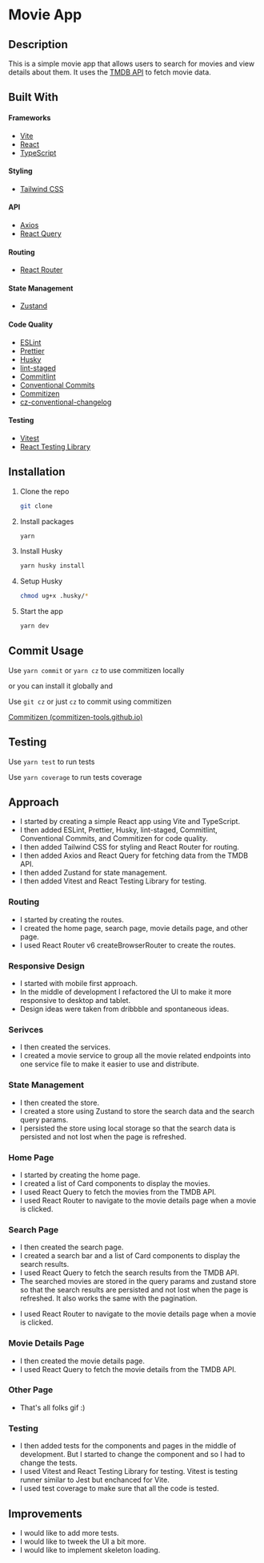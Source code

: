 # Movie App

## Description

This is a simple movie app that allows users to search for movies and view details about them. It uses the [TMDB API](https://www.themoviedb.org/) to fetch movie data.

## Built With

#### Frameworks

- [Vite](https://vitejs.dev/)
- [React](https://reactjs.org/)
- [TypeScript](https://www.typescriptlang.org/)

#### Styling

- [Tailwind CSS](https://tailwindcss.com/)

#### API

- [Axios](https://axios-http.com/)
- [React Query](https://react-query.tanstack.com/)

#### Routing

- [React Router](https://reactrouter.com/)

#### State Management

- [Zustand](https://docs.pmnd.rs/zustand/getting-started/introduction)

#### Code Quality

- [ESLint](https://eslint.org/)
- [Prettier](https://prettier.io/)
- [Husky](https://typicode.github.io/husky/#/)
- [lint-staged](https://www.npmjs.com/package/lint-staged)
- [Commitlint](https://commitlint.js.org/#/)
- [Conventional Commits](https://www.conventionalcommits.org/en/v1.0.0/)
- [Commitizen](https://commitizen-tools.github.io/commitizen/)
- [cz-conventional-changelog](https://www.npmjs.com/package/cz-conventional-changelog)

#### Testing

- [Vitest](https://vitest.dev/)
- [React Testing Library](https://testing-library.com/docs/react-testing-library/intro/)

## Installation

1. Clone the repo
   ```sh
   git clone
   ```
2. Install packages
   ```sh
   yarn
   ```
3. Install Husky
   ```sh
   yarn husky install
   ```
4. Setup Husky
   ```sh
   chmod ug+x .husky/*
   ```
5. Start the app
   ```sh
   yarn dev
   ```

## Commit Usage

Use `yarn commit` or `yarn cz` to use commitizen locally

or you can install it globally and

Use `git cz` or just `cz` to commit using commitizen

[Commitizen (commitizen-tools.github.io)](https://commitizen-tools.github.io/commitizen/)

## Testing

Use `yarn test` to run tests

Use `yarn coverage` to run tests coverage

## Approach

- I started by creating a simple React app using Vite and TypeScript.
- I then added ESLint, Prettier, Husky, lint-staged, Commitlint, Conventional Commits, and Commitizen for code quality.
- I then added Tailwind CSS for styling and React Router for routing.
- I then added Axios and React Query for fetching data from the TMDB API.
- I then added Zustand for state management.
- I then added Vitest and React Testing Library for testing.

### Routing

- I started by creating the routes.
- I created the home page, search page, movie details page, and other page.
- I used React Router v6 createBrowserRouter to create the routes.

### Responsive Design

- I started with mobile first approach.
- In the middle of development I refactored the UI to make it more responsive to desktop and tablet.
- Design ideas were taken from dribbble and spontaneous ideas.

### Serivces

- I then created the services.
- I created a movie service to group all the movie related endpoints into one service file to make it easier to use and distribute.

### State Management

- I then created the store.
- I created a store using Zustand to store the search data and the search query params.
- I persisted the store using local storage so that the search data is persisted and not lost when the page is refreshed.

### Home Page

- I started by creating the home page.
- I created a list of Card components to display the movies.
- I used React Query to fetch the movies from the TMDB API.
- I used React Router to navigate to the movie details page when a movie is clicked.

### Search Page

- I then created the search page.
- I created a search bar and a list of Card components to display the search results.
- I used React Query to fetch the search results from the TMDB API.
- The searched movies are stored in the query params and zustand store so that the search results are persisted and not lost when the page is refreshed. It also works the same with the pagination.
<!-- - I remove all the search data from store when the user navigates away from the search page or when the search page component is unmounted. -->
- I used React Router to navigate to the movie details page when a movie is clicked.

### Movie Details Page

- I then created the movie details page.
- I used React Query to fetch the movie details from the TMDB API.

### Other Page

- That's all folks gif :)

### Testing

- I then added tests for the components and pages in the middle of development. But I started to change the component and so I had to change the tests.
- I used Vitest and React Testing Library for testing. Vitest is testing runner similar to Jest but enchanced for Vite.
- I used test coverage to make sure that all the code is tested.

## Improvements

- I would like to add more tests.
- I would like to tweek the UI a bit more.
- I would like to implement skeleton loading.
